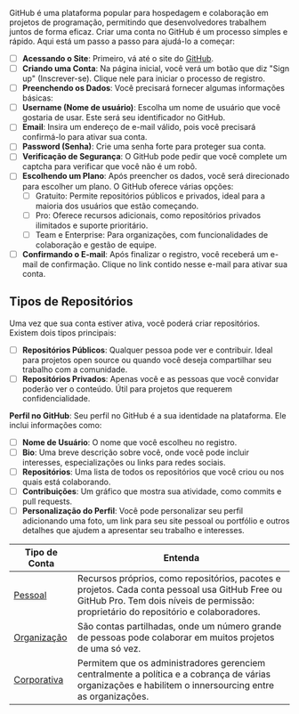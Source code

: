 GitHub é uma plataforma popular para hospedagem e colaboração em projetos de programação, permitindo que desenvolvedores trabalhem juntos de forma eficaz. Criar uma conta no GitHub é um processo simples e rápido. Aqui está um passo a passo para ajudá-lo a começar:

- [ ] **Acessando o Site**: Primeiro, vá até o site do [GitHub](https://github.com).
- [ ] **Criando uma Conta**: Na página inicial, você verá um botão que diz "Sign up" (Inscrever-se). Clique nele para iniciar o processo de registro.
- [ ] **Preenchendo os Dados**: Você precisará fornecer algumas informações básicas:
- [ ] **Username (Nome de usuário)**: Escolha um nome de usuário que você gostaria de usar. Este será seu identificador no GitHub.
- [ ] **Email**: Insira um endereço de e-mail válido, pois você precisará confirmá-lo para ativar sua conta.
- [ ] **Password (Senha)**: Crie uma senha forte para proteger sua conta.
- [ ] **Verificação de Segurança**: O GitHub pode pedir que você complete um captcha para verificar que você não é um robô.
- [ ] **Escolhendo um Plano**: Após preencher os dados, você será direcionado para escolher um plano. O GitHub oferece várias opções:
	- [ ] Gratuito: Permite repositórios públicos e privados, ideal para a maioria dos usuários que estão começando.
	- [ ] Pro: Oferece recursos adicionais, como repositórios privados ilimitados e suporte prioritário.
	- [ ] Team e Enterprise: Para organizações, com funcionalidades de colaboração e gestão de equipe.
- [ ] **Confirmando o E-mail**: Após finalizar o registro, você receberá um e-mail de confirmação. Clique no link contido nesse e-mail para ativar sua conta.
## Tipos de Repositórios
Uma vez que sua conta estiver ativa, você poderá criar repositórios. Existem dois tipos principais:

- [ ] **Repositórios Públicos**: Qualquer pessoa pode ver e contribuir. Ideal para projetos open source ou quando você deseja compartilhar seu trabalho com a comunidade.
- [ ] **Repositórios Privados**: Apenas você e as pessoas que você convidar poderão ver o conteúdo. Útil para projetos que requerem confidencialidade.

**Perfil no GitHub**: Seu perfil no GitHub é a sua identidade na plataforma. Ele inclui informações como:

- [ ] **Nome de Usuário**: O nome que você escolheu no registro.
- [ ] **Bio**: Uma breve descrição sobre você, onde você pode incluir interesses, especializações ou links para redes sociais.
- [ ] **Repositórios**: Uma lista de todos os repositórios que você criou ou nos quais está colaborando.
- [ ] **Contribuições**: Um gráfico que mostra sua atividade, como commits e pull requests.
- [ ] **Personalização do Perfil**: Você pode personalizar seu perfil adicionando uma foto, um link para seu site pessoal ou portfólio e outros detalhes que ajudem a apresentar seu trabalho e interesses.

| Tipo de Conta                                                                                                                                              | Entenda                                                                                                                                                                                |
| ---------------------------------------------------------------------------------------------------------------------------------------------------------- | -------------------------------------------------------------------------------------------------------------------------------------------------------------------------------------- |
| [Pessoal](https://docs.github.com/pt/get-started/learning-about-github/types-of-github-accounts#user-accounts)                                             | Recursos próprios, como repositórios, pacotes e projetos. Cada conta pessoal usa GitHub Free ou GitHub Pro. Tem dois níveis de permissão: proprietário do repositório e colaboradores. |
| [Organização](https://docs.github.com/pt/get-started/learning-about-github/types-of-github-accounts#personal-accounts)                                     | São contas partilhadas, onde um número grande de pessoas pode colaborar em muitos projetos de uma só vez.                                                                              |
| [Corporativa](https://docs.github.com/pt/get-started/learning-about-github/types-of-github-accounts#-data-variablesenterpriseprodname_managed_users_caps-) | Permitem que os administradores gerenciem centralmente a política e a cobrança de várias organizações e habilitem o innersourcing entre as organizações.                               |